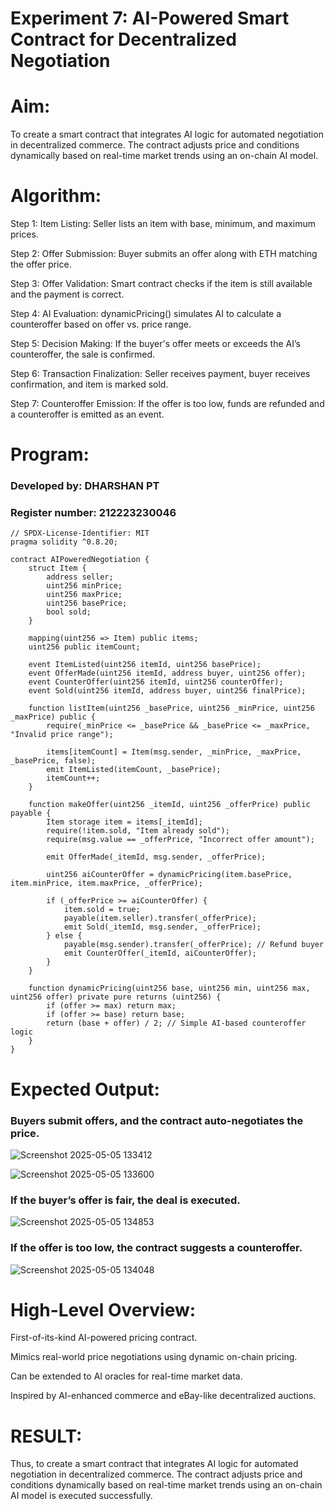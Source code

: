# Experiment 7: AI-Powered Smart Contract for Decentralized Negotiation

# Aim:

To create a smart contract that integrates AI logic for automated negotiation in decentralized commerce. The contract adjusts price and conditions dynamically based on real-time market trends using an on-chain AI model.

# Algorithm:

Step 1: Item Listing: Seller lists an item with base, minimum, and maximum prices.

Step 2: Offer Submission: Buyer submits an offer along with ETH matching the offer price.

Step 3: Offer Validation: Smart contract checks if the item is still available and the payment is correct.

Step 4: AI Evaluation: dynamicPricing() simulates AI to calculate a counteroffer based on offer vs. price range.

Step 5: Decision Making: If the buyer's offer meets or exceeds the AI’s counteroffer, the sale is confirmed.

Step 6: Transaction Finalization: Seller receives payment, buyer receives confirmation, and item is marked sold.

Step 7: Counteroffer Emission: If the offer is too low, funds are refunded and a counteroffer is emitted as an event.


# Program:

### Developed by: DHARSHAN PT
### Register number: 212223230046

```
// SPDX-License-Identifier: MIT
pragma solidity ^0.8.20;

contract AIPoweredNegotiation {
    struct Item {
        address seller;
        uint256 minPrice;
        uint256 maxPrice;
        uint256 basePrice;
        bool sold;
    }

    mapping(uint256 => Item) public items;
    uint256 public itemCount;

    event ItemListed(uint256 itemId, uint256 basePrice);
    event OfferMade(uint256 itemId, address buyer, uint256 offer);
    event CounterOffer(uint256 itemId, uint256 counterOffer);
    event Sold(uint256 itemId, address buyer, uint256 finalPrice);

    function listItem(uint256 _basePrice, uint256 _minPrice, uint256 _maxPrice) public {
        require(_minPrice <= _basePrice && _basePrice <= _maxPrice, "Invalid price range");
        
        items[itemCount] = Item(msg.sender, _minPrice, _maxPrice, _basePrice, false);
        emit ItemListed(itemCount, _basePrice);
        itemCount++;
    }

    function makeOffer(uint256 _itemId, uint256 _offerPrice) public payable {
        Item storage item = items[_itemId];
        require(!item.sold, "Item already sold");
        require(msg.value == _offerPrice, "Incorrect offer amount");

        emit OfferMade(_itemId, msg.sender, _offerPrice);

        uint256 aiCounterOffer = dynamicPricing(item.basePrice, item.minPrice, item.maxPrice, _offerPrice);

        if (_offerPrice >= aiCounterOffer) {
            item.sold = true;
            payable(item.seller).transfer(_offerPrice);
            emit Sold(_itemId, msg.sender, _offerPrice);
        } else {
            payable(msg.sender).transfer(_offerPrice); // Refund buyer
            emit CounterOffer(_itemId, aiCounterOffer);
        }
    }

    function dynamicPricing(uint256 base, uint256 min, uint256 max, uint256 offer) private pure returns (uint256) {
        if (offer >= max) return max;
        if (offer >= base) return base;
        return (base + offer) / 2; // Simple AI-based counteroffer logic
    }
}

```

# Expected Output:

### Buyers submit offers, and the contract auto-negotiates the price.
![Screenshot 2025-05-05 133412](https://github.com/user-attachments/assets/bc8e21c0-7e7d-4f02-993d-c91e27d8abfa)

![Screenshot 2025-05-05 133600](https://github.com/user-attachments/assets/f42c2110-e44f-4511-94b3-b51897e39f03)



### If the buyer’s offer is fair, the deal is executed.
![Screenshot 2025-05-05 134853](https://github.com/user-attachments/assets/1b6a7feb-e8cc-4f38-a8ad-50b221fbe434)



### If the offer is too low, the contract suggests a counteroffer.

![Screenshot 2025-05-05 134048](https://github.com/user-attachments/assets/1abf303f-911a-4a10-aa6e-355665e665e8)



# High-Level Overview:

First-of-its-kind AI-powered pricing contract.


Mimics real-world price negotiations using dynamic on-chain pricing.


Can be extended to AI oracles for real-time market data.


Inspired by AI-enhanced commerce and eBay-like decentralized auctions.

# RESULT:

Thus, to create a smart contract that integrates AI logic for automated negotiation in decentralized commerce. The contract adjusts price and conditions dynamically based on real-time market trends using an on-chain AI model is executed successfully.



